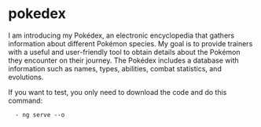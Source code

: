# pokedex

I am introducing my Pokédex, an electronic encyclopedia that gathers information about different Pokémon species. My goal is to provide trainers with a useful and user-friendly tool to obtain details about the Pokémon they encounter on their journey. The Pokédex includes a database with information such as names, types, abilities, combat statistics, and evolutions.

If you want to test, you only need to download the code and do this command:

      - ng serve --o
